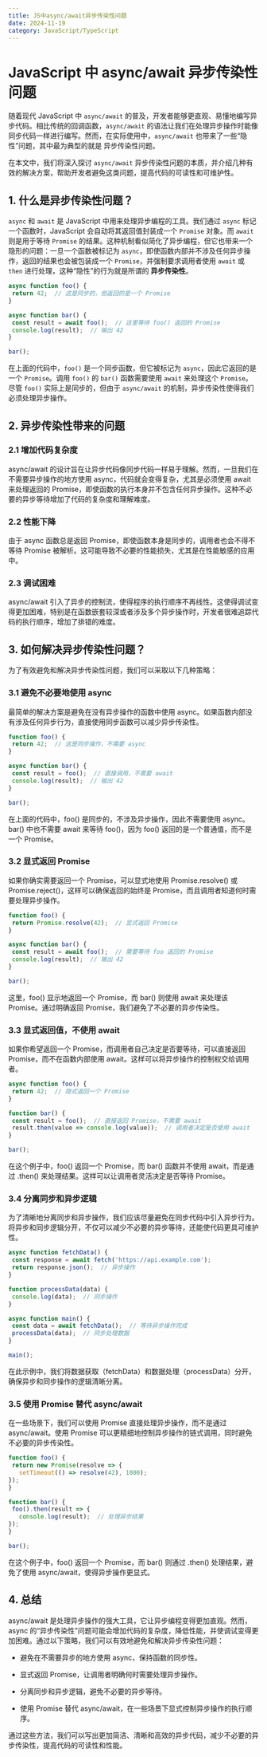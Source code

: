 ```yaml
---
title: JS中async/await异步传染性问题
date: 2024-11-19
category: JavaScript/TypeScript
---
```


# JavaScript 中 async/await 异步传染性问题

随着现代 JavaScript 中 `async/await` 的普及，开发者能够更直观、易懂地编写异步代码。相比传统的回调函数，`async/await` 的语法让我们在处理异步操作时能像同步代码一样进行编写。然而，在实际使用中，`async/await` 也带来了一些“隐性”问题，其中最为典型的就是 异步传染性问题。

在本文中，我们将深入探讨 `async/await` 异步传染性问题的本质，并介绍几种有效的解决方案，帮助开发者避免这类问题，提高代码的可读性和可维护性。

## 1. 什么是异步传染性问题？

`async` 和 `await` 是 JavaScript 中用来处理异步编程的工具。我们通过 `async` 标记一个函数时，JavaScript 会自动将其返回值封装成一个 `Promise` 对象。而 `await` 则是用于等待 `Promise` 的结果。这种机制看似简化了异步编程，但它也带来一个隐形的问题：一旦一个函数被标记为 `async`，即使函数内部并不涉及任何异步操作，返回的结果也会被包装成一个 `Promise`，并强制要求调用者使用 `await` 或 `then` 进行处理，这种“隐性”的行为就是所谓的 **异步传染性**。

```javascript
async function foo() {
 return 42;  // 这是同步的，但返回的是一个 Promise
}

async function bar() {
 const result = await foo();  // 这里等待 foo() 返回的 Promise
 console.log(result);  // 输出 42
}

bar();
```

在上面的代码中，`foo()` 是一个同步函数，但它被标记为 `async`，因此它返回的是一个 `Promise`。调用 `foo()` 的 `bar()` 函数需要使用 `await` 来处理这个 `Promise`。尽管 `foo()` 实际上是同步的，但由于 `async/await` 的机制，异步传染性使得我们必须处理异步操作。

## 2. 异步传染性带来的问题

### 2.1 增加代码复杂度

async/await 的设计旨在让异步代码像同步代码一样易于理解。然而，一旦我们在不需要异步操作的地方使用 async，代码就会变得复杂，尤其是必须使用 await 来处理返回的 Promise，即使函数的执行本身并不包含任何异步操作。这种不必要的异步等待增加了代码的复杂度和理解难度。

### 2.2 性能下降

由于 async 函数总是返回 Promise，即使函数本身是同步的，调用者也会不得不等待 Promise 被解析。这可能导致不必要的性能损失，尤其是在性能敏感的应用中。

### 2.3 调试困难

async/await 引入了异步的控制流，使得程序的执行顺序不再线性。这使得调试变得更加困难，特别是在函数嵌套较深或者涉及多个异步操作时，开发者很难追踪代码的执行顺序，增加了排错的难度。

## 3. 如何解决异步传染性问题？

为了有效避免和解决异步传染性问题，我们可以采取以下几种策略：

### 3.1 避免不必要地使用 async

最简单的解决方案是避免在没有异步操作的函数中使用 async。如果函数内部没有涉及任何异步行为，直接使用同步函数可以减少异步传染性。

```javascript
function foo() {
 return 42;  // 这是同步操作，不需要 async
}

async function bar() {
 const result = foo();  // 直接调用，不需要 await
 console.log(result);  // 输出 42
}

bar();
```

在上面的代码中，foo() 是同步的，不涉及异步操作，因此不需要使用 async。bar() 中也不需要 await 来等待 foo()，因为 foo() 返回的是一个普通值，而不是一个 Promise。

### 3.2 显式返回 Promise

如果你确实需要返回一个 Promise，可以显式地使用 Promise.resolve() 或 Promise.reject()，这样可以确保返回的始终是 Promise，而且调用者知道何时需要处理异步操作。

```javascript
function foo() {
 return Promise.resolve(42);  // 显式返回 Promise
}

async function bar() {
 const result = await foo();  // 需要等待 foo 返回的 Promise
 console.log(result);  // 输出 42
}

bar();
```

这里，foo() 显示地返回一个 Promise，而 bar() 则使用 await 来处理该 Promise。通过明确返回 Promise，我们避免了不必要的异步传染性。

### 3.3 显式返回值，不使用 await

如果你希望返回一个 Promise，而调用者自己决定是否要等待，可以直接返回 Promise，而不在函数内部使用 await。这样可以将异步操作的控制权交给调用者。

```javascript
async function foo() {
 return 42;  // 隐式返回一个 Promise
}

function bar() {
 const result = foo();  // 直接返回 Promise，不需要 await
 result.then(value => console.log(value));  // 调用者决定是否使用 await
}

bar();
```

在这个例子中，foo() 返回一个 Promise，而 bar() 函数并不使用 await，而是通过 .then() 来处理结果。这样可以让调用者灵活决定是否等待 Promise。

### 3.4 分离同步和异步逻辑

为了清晰地分离同步和异步操作，我们应该尽量避免在同步代码中引入异步行为。将异步和同步逻辑分开，不仅可以减少不必要的异步等待，还能使代码更具可维护性。

```javascript
async function fetchData() {
 const response = await fetch('https://api.example.com');
 return response.json();  // 异步操作
}

function processData(data) {
 console.log(data);  // 同步操作
}

async function main() {
 const data = await fetchData();  // 等待异步操作完成
 processData(data);  // 同步处理数据
}

main();
```

在此示例中，我们将数据获取（fetchData）和数据处理（processData）分开，确保异步和同步操作的逻辑清晰分离。

### 3.5 使用 Promise 替代 async/await

在一些场景下，我们可以使用 Promise 直接处理异步操作，而不是通过 async/await。使用 Promise 可以更精细地控制异步操作的链式调用，同时避免不必要的异步传染性。

```javascript
function foo() {
 return new Promise(resolve => {
   setTimeout(() => resolve(42), 1000);
});
}

function bar() {
 foo().then(result => {
   console.log(result);  // 处理异步结果
});
}

bar();
```

在这个例子中，foo() 返回一个 Promise，而 bar() 则通过 .then() 处理结果，避免了使用 async/await，使得异步操作更显式。

## 4. 总结

async/await 是处理异步操作的强大工具，它让异步编程变得更加直观。然而，async 的“异步传染性”问题可能会增加代码的复杂度，降低性能，并使调试变得更加困难。通过以下策略，我们可以有效地避免和解决异步传染性问题：

- 避免在不需要异步的地方使用 async，保持函数的同步性。

- 显式返回 Promise，让调用者明确何时需要处理异步操作。

- 分离同步和异步逻辑，避免不必要的异步等待。

- 使用 Promise 替代 async/await，在一些场景下显式控制异步操作的执行顺序。

通过这些方法，我们可以写出更加简洁、清晰和高效的异步代码，减少不必要的异步传染性，提高代码的可读性和性能。
